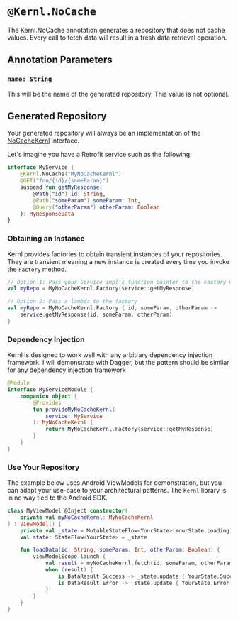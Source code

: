 # `@Kernl.NoCache`

The Kernl.NoCache annotation generates a repository that does not cache values.
Every call to fetch data will result in a fresh data retrieval operation.

## Annotation Parameters

### `name: String`

This will be the name of the generated repository. This value is not optional.

## Generated Repository

Your generated repository will always be an implementation of the [NoCacheKernl](../kernl/NO_CACHE_KERNL.md) interface.

Let's imagine you have a Retrofit service such as the following:

```kotlin
interface MyService {
    @Kernl.NoCache("MyNoCacheKernl")
    @GET("foo/{id}/{someParam}")
    suspend fun getMyResponse(
        @Path("id") id: String,
        @Path("someParam") someParam: Int,
        @Query("otherParam") otherParam: Boolean
    ): MyResponseData
}
```

### Obtaining an Instance

Kernl provides factories to obtain transient instances of your repositories. They are transient meaning a new instance
is created every time you invoke the `Factory` method.

```kotlin
// Option 1: Pass your Service impl's function pointer to the Factory method
val myRepo = MyNoCacheKernl.Factory(service::getMyResponse)

// Option 2: Pass a lambda to the factory
val myRepo = MyNoCacheKernl.Factory { id, someParam, otherParam ->
    service.getMyResponse(id, someParam, otherParam)
}
```

### Dependency Injection

Kernl is designed to work well with any arbitrary dependency injection framework. I will demonstrate with Dagger, but
the pattern should be similar for any dependency injection framework

```kotlin
@Module
interface MyServiceModule {
    companion object {
        @Provides
        fun provideMyNoCacheKernl(
            service: MyService
        ): MyNoCacheKernl {
            return MyNoCacheKernl.Factory(service::getMyResponse)
        }
    }
}
```

### Use Your Repository

The example below uses Android ViewModels for demonstration, but you can adapt your use-case to your architectural
patterns. The `Kernl` library is in no way tied to the Android SDK.

```kotlin
class MyViewModel @Inject constructor(
    private val myNoCacheKernl: MyNoCacheKernl
) : ViewModel() {
    private val _state = MutableStateFlow<YourState>(YourState.Loading)
    val state: StateFlow<YourState> = _state

    fun loadData(id: String, someParam: Int, otherParam: Boolean) {
        viewModelScope.launch {
            val result = myNoCacheKernl.fetch(id, someParam, otherParam)
            when (result) {
                is DataResult.Success -> _state.update { YourState.Success(result.value) }
                is DataResult.Error -> _state.update { YourState.Error(it.error) }
            }
        }
    }
}
```
